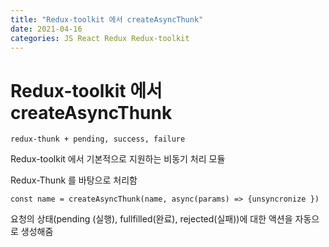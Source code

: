 ```yaml
---
title: "Redux-toolkit 에서 createAsyncThunk"
date: 2021-04-16
categories: JS React Redux Redux-toolkit
---
```


# Redux-toolkit 에서 createAsyncThunk

    redux-thunk + pending, success, failure

Redux-toolkit 에서 기본적으로 지원하는 비동기 처리 모듈

Redux-Thunk 를 바탕으로 처리함

`const name = createAsyncThunk(name, async(params) => {unsyncronize })`

요청의 상태(pending (실행), fullfilled(완료), rejected(실패))에 대한 액션을 자동으로 생성해줌
